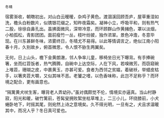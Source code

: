     冬晴 

   宿雾渐收，朝暾初出，对山白云暧暧，杂鸡子黄色。渡涸溪回顾吾庐，屋草重湿如洗，檐头白粉数片，似镌银花缀之，知昨夜霜矣。凝神小立，呼吸平和，则有热气二股，徐徐自鼻孔出。虽拂面微风，深带冷意，而环顾群山作黄赭色，罩以淡烟，小柏孤松，青影团团。面前瘦竹一丛，枝叶纷披，独作浓翠。景色冲澹，冬意毕现。在川东甚鲜冬味，浓雾终日，冬晴尤不易得。以此等情调言之，绝似江南小阳春十月，久别故乡，俯首微思，令人恨不胁生两翼矣。

   无何，日上山头，檐下金黄朗澈，邻人争率儿童，移椅坐日光下曝背。有手捧碗箸，坐而红苕饭者，热气腾腾，自碗中上达空际，人在下风，若嗅微芳。而窃窥碗上堆苕，珊瑚之皮，中裹黄玉，亦甚可爱。食者为西邻之贫媪，着破袄，举蜡皮枯手，以箸夹苕大嚼，又似其味不恶。老饕之嗜，以色香味称，此岂不足称乎？而环境之配合，更有画意也。

   “隔篱黄犬吠生客，曝背老人弄幼孙。”虽对偶颇觉不伦，情境实亦逼真。当山村静寂，阳光和暖，破竹篱前，苍髯叟拥败絮坐枯草堆上，二三小儿，环绕膝前，小犬蜷卧地下，时摇其尾，则宛然上诗之意境矣。久不得光明，一旦有之，犬且求温暖其中，而况人乎？冬日真可爱也。

